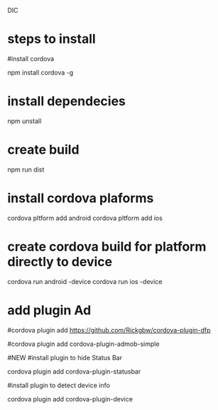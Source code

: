 DIC
# steps to install
#install cordova

npm install cordova -g

# install dependecies

npm unstall

# create build

npm run dist

# install cordova plaforms
cordova pltform add android
cordova pltform add ios

# create cordova build for platform directly to device

cordova run android -device
cordova run ios -device

# add plugin Ad
#cordova plugin add https://github.com/Rickgbw/cordova-plugin-dfp

#cordova plugin add cordova-plugin-admob-simple

#NEW
#install plugin to hide Status Bar

cordova plugin add cordova-plugin-statusbar

#install plugin to detect device info

cordova plugin add cordova-plugin-device